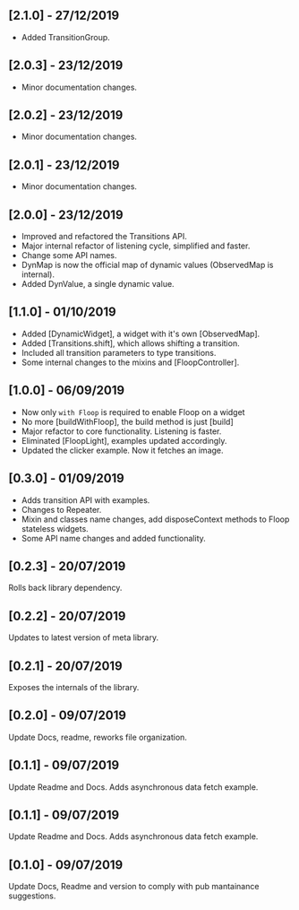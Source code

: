 ## [2.1.0] - 27/12/2019

- Added TransitionGroup.

## [2.0.3] - 23/12/2019

- Minor documentation changes.

## [2.0.2] - 23/12/2019

- Minor documentation changes.

## [2.0.1] - 23/12/2019

- Minor documentation changes.

## [2.0.0] - 23/12/2019

- Improved and refactored the Transitions API.
- Major internal refactor of listening cycle, simplified and faster.
- Change some API names.
- DynMap is now the official map of dynamic values (ObservedMap is internal).
- Added DynValue, a single dynamic value.

## [1.1.0] - 01/10/2019

- Added [DynamicWidget], a widget with it's own [ObservedMap].
- Added [Transitions.shift], which allows shifting a transition.
- Included all transition parameters to type transitions.
- Some internal changes to the mixins and [FloopController].

## [1.0.0] - 06/09/2019

- Now only `with Floop` is required to enable Floop on a widget
- No more [buildWithFloop], the build method is just [build]
- Major refactor to core functionality. Listening is faster.
- Eliminated [FloopLight], examples updated accordingly.
- Updated the clicker example. Now it fetches an image.

## [0.3.0] - 01/09/2019

- Adds transition API with examples.
- Changes to Repeater.
- Mixin and classes name changes, add disposeContext methods to Floop stateless widgets.
- Some API name changes and added functionality.

## [0.2.3] - 20/07/2019

Rolls back library dependency.

## [0.2.2] - 20/07/2019

Updates to latest version of meta library.

## [0.2.1] - 20/07/2019

Exposes the internals of the library.

## [0.2.0] - 09/07/2019

Update Docs, readme, reworks file organization.

## [0.1.1] - 09/07/2019

Update Readme and Docs. Adds asynchronous data fetch example.

## [0.1.1] - 09/07/2019

Update Readme and Docs. Adds asynchronous data fetch example.

## [0.1.0] - 09/07/2019

Update Docs, Readme and version to comply with pub mantainance suggestions.
